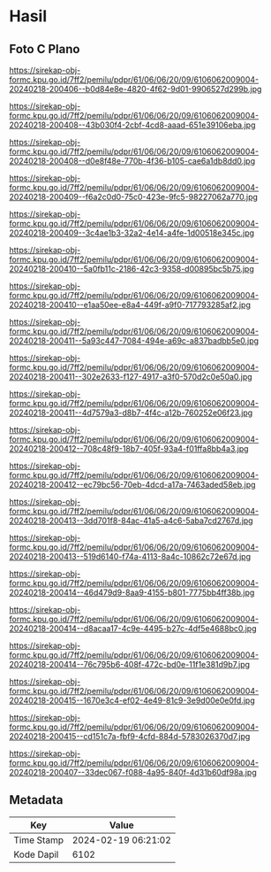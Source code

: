 # Hasil

## Foto C Plano

https://sirekap-obj-formc.kpu.go.id/7ff2/pemilu/pdpr/61/06/06/20/09/6106062009004-20240218-200406--b0d84e8e-4820-4f62-9d01-9906527d299b.jpg

https://sirekap-obj-formc.kpu.go.id/7ff2/pemilu/pdpr/61/06/06/20/09/6106062009004-20240218-200408--43b030f4-2cbf-4cd8-aaad-651e39106eba.jpg

https://sirekap-obj-formc.kpu.go.id/7ff2/pemilu/pdpr/61/06/06/20/09/6106062009004-20240218-200408--d0e8f48e-770b-4f36-b105-cae6a1db8dd0.jpg

https://sirekap-obj-formc.kpu.go.id/7ff2/pemilu/pdpr/61/06/06/20/09/6106062009004-20240218-200409--f6a2c0d0-75c0-423e-9fc5-98227062a770.jpg

https://sirekap-obj-formc.kpu.go.id/7ff2/pemilu/pdpr/61/06/06/20/09/6106062009004-20240218-200409--3c4ae1b3-32a2-4e14-a4fe-1d00518e345c.jpg

https://sirekap-obj-formc.kpu.go.id/7ff2/pemilu/pdpr/61/06/06/20/09/6106062009004-20240218-200410--5a0fb11c-2186-42c3-9358-d00895bc5b75.jpg

https://sirekap-obj-formc.kpu.go.id/7ff2/pemilu/pdpr/61/06/06/20/09/6106062009004-20240218-200410--e1aa50ee-e8a4-449f-a9f0-717793285af2.jpg

https://sirekap-obj-formc.kpu.go.id/7ff2/pemilu/pdpr/61/06/06/20/09/6106062009004-20240218-200411--5a93c447-7084-494e-a69c-a837badbb5e0.jpg

https://sirekap-obj-formc.kpu.go.id/7ff2/pemilu/pdpr/61/06/06/20/09/6106062009004-20240218-200411--302e2633-f127-4917-a3f0-570d2c0e50a0.jpg

https://sirekap-obj-formc.kpu.go.id/7ff2/pemilu/pdpr/61/06/06/20/09/6106062009004-20240218-200411--4d7579a3-d8b7-4f4c-a12b-760252e06f23.jpg

https://sirekap-obj-formc.kpu.go.id/7ff2/pemilu/pdpr/61/06/06/20/09/6106062009004-20240218-200412--708c48f9-18b7-405f-93a4-f01ffa8bb4a3.jpg

https://sirekap-obj-formc.kpu.go.id/7ff2/pemilu/pdpr/61/06/06/20/09/6106062009004-20240218-200412--ec79bc56-70eb-4dcd-a17a-7463aded58eb.jpg

https://sirekap-obj-formc.kpu.go.id/7ff2/pemilu/pdpr/61/06/06/20/09/6106062009004-20240218-200413--3dd701f8-84ac-41a5-a4c6-5aba7cd2767d.jpg

https://sirekap-obj-formc.kpu.go.id/7ff2/pemilu/pdpr/61/06/06/20/09/6106062009004-20240218-200413--519d6140-f74a-4113-8a4c-10862c72e67d.jpg

https://sirekap-obj-formc.kpu.go.id/7ff2/pemilu/pdpr/61/06/06/20/09/6106062009004-20240218-200414--46d479d9-8aa9-4155-b801-7775bb4ff38b.jpg

https://sirekap-obj-formc.kpu.go.id/7ff2/pemilu/pdpr/61/06/06/20/09/6106062009004-20240218-200414--d8acaa17-4c9e-4495-b27c-4df5e4688bc0.jpg

https://sirekap-obj-formc.kpu.go.id/7ff2/pemilu/pdpr/61/06/06/20/09/6106062009004-20240218-200414--76c795b6-408f-472c-bd0e-11f1e381d9b7.jpg

https://sirekap-obj-formc.kpu.go.id/7ff2/pemilu/pdpr/61/06/06/20/09/6106062009004-20240218-200415--1670e3c4-ef02-4e49-81c9-3e9d00e0e0fd.jpg

https://sirekap-obj-formc.kpu.go.id/7ff2/pemilu/pdpr/61/06/06/20/09/6106062009004-20240218-200415--cd151c7a-fbf9-4cfd-884d-5783026370d7.jpg

https://sirekap-obj-formc.kpu.go.id/7ff2/pemilu/pdpr/61/06/06/20/09/6106062009004-20240218-200407--33dec067-f088-4a95-840f-4d31b60df98a.jpg


## Metadata

| Key        | Value               |
| ---------- | ------------------- |
| Time Stamp | 2024-02-19 06:21:02 |
| Kode Dapil | 6102                |



